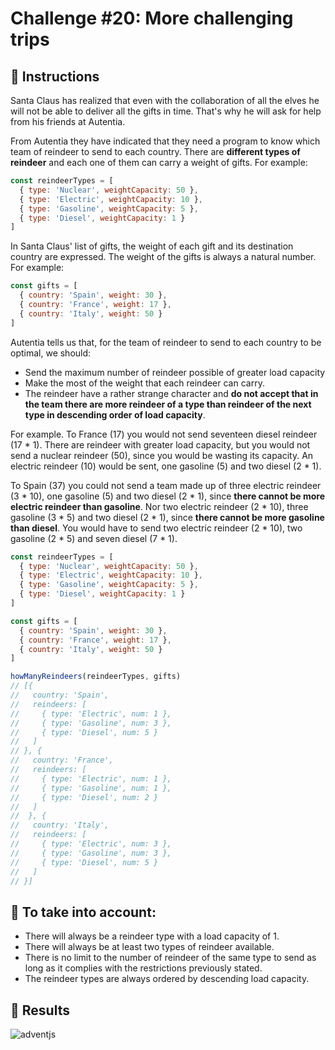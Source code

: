 # Challenge #20: More challenging trips

## 📖 Instructions

Santa Claus has realized that even with the collaboration of all the elves he will not be able to deliver all the gifts in time. That's why he will ask for help from his friends at Autentia.

From Autentia they have indicated that they need a program to know which team of reindeer to send to each country. There are **different types of reindeer** and each one of them can carry a weight of gifts. For example:

```js
const reindeerTypes = [
  { type: 'Nuclear', weightCapacity: 50 },
  { type: 'Electric', weightCapacity: 10 },
  { type: 'Gasoline', weightCapacity: 5 },
  { type: 'Diesel', weightCapacity: 1 }
]
```

In Santa Claus' list of gifts, the weight of each gift and its destination country are expressed. The weight of the gifts is always a natural number. For example:

```js
const gifts = [
  { country: 'Spain', weight: 30 },
  { country: 'France', weight: 17 },
  { country: 'Italy', weight: 50 }
]
```

Autentia tells us that, for the team of reindeer to send to each country to be optimal, we should:

- Send the maximum number of reindeer possible of greater load capacity
- Make the most of the weight that each reindeer can carry.
- The reindeer have a rather strange character and **do not accept that in the team there are more reindeer of a type than reindeer of the next type in descending order of load capacity**.

For example. To France (17) you would not send seventeen diesel reindeer (17 * 1). There are reindeer with greater load capacity, but you would not send a nuclear reindeer (50), since you would be wasting its capacity. An electric reindeer (10) would be sent, one gasoline (5) and two diesel (2 * 1).

To Spain (37) you could not send a team made up of three electric reindeer (3 * 10), one gasoline (5) and two diesel (2 * 1), since **there cannot be more electric reindeer than gasoline**. Nor two electric reindeer (2 * 10), three gasoline (3 * 5) and two diesel (2 * 1), since **there cannot be more gasoline than diesel**. You would have to send two electric reindeer (2 * 10), two gasoline (2 * 5) and seven diesel (7 * 1).

```js
const reindeerTypes = [
  { type: 'Nuclear', weightCapacity: 50 },
  { type: 'Electric', weightCapacity: 10 },
  { type: 'Gasoline', weightCapacity: 5 },
  { type: 'Diesel', weightCapacity: 1 }
]

const gifts = [
  { country: 'Spain', weight: 30 },
  { country: 'France', weight: 17 },
  { country: 'Italy', weight: 50 }
]

howManyReindeers(reindeerTypes, gifts)
// [{
//   country: 'Spain',
//   reindeers: [
//     { type: 'Electric', num: 1 },
//     { type: 'Gasoline', num: 3 },
//     { type: 'Diesel', num: 5 }
//   ]
// }, {
//   country: 'France',
//   reindeers: [
//     { type: 'Electric', num: 1 },
//     { type: 'Gasoline', num: 1 },
//     { type: 'Diesel', num: 2 }
//   ]
//  }, {
//   country: 'Italy',
//   reindeers: [
//     { type: 'Electric', num: 3 },
//     { type: 'Gasoline', num: 3 },
//     { type: 'Diesel', num: 5 }
//   ]
// }]
```

## 📝 To take into account:

- There will always be a reindeer type with a load capacity of 1.
- There will always be at least two types of reindeer available.
- There is no limit to the number of reindeer of the same type to send as long as it complies with the restrictions previously stated.
- The reindeer types are always ordered by descending load capacity.

## 📜 Results

![adventjs](https://user-images.githubusercontent.com/78381898/208762242-13e52c54-00fd-40f7-8a83-e9ba39e5bab3.png)
